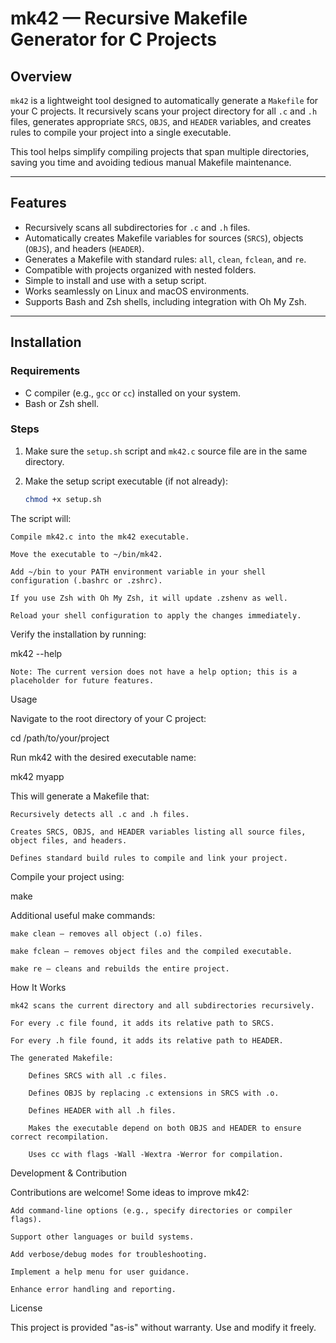 # mk42 — Recursive Makefile Generator for C Projects

## Overview

`mk42` is a lightweight tool designed to automatically generate a `Makefile` for your C projects. It recursively scans your project directory for all `.c` and `.h` files, generates appropriate `SRCS`, `OBJS`, and `HEADER` variables, and creates rules to compile your project into a single executable.

This tool helps simplify compiling projects that span multiple directories, saving you time and avoiding tedious manual Makefile maintenance.

---

## Features

- Recursively scans all subdirectories for `.c` and `.h` files.
- Automatically creates Makefile variables for sources (`SRCS`), objects (`OBJS`), and headers (`HEADER`).
- Generates a Makefile with standard rules: `all`, `clean`, `fclean`, and `re`.
- Compatible with projects organized with nested folders.
- Simple to install and use with a setup script.
- Works seamlessly on Linux and macOS environments.
- Supports Bash and Zsh shells, including integration with Oh My Zsh.

---

## Installation

### Requirements

- C compiler (e.g., `gcc` or `cc`) installed on your system.
- Bash or Zsh shell.

### Steps

1. Make sure the `setup.sh` script and `mk42.c` source file are in the same directory.

2. Make the setup script executable (if not already):

   ```sh
   chmod +x setup.sh
    ```
The script will:

    Compile mk42.c into the mk42 executable.

    Move the executable to ~/bin/mk42.

    Add ~/bin to your PATH environment variable in your shell configuration (.bashrc or .zshrc).

    If you use Zsh with Oh My Zsh, it will update .zshenv as well.

    Reload your shell configuration to apply the changes immediately.

Verify the installation by running:

mk42 --help

    Note: The current version does not have a help option; this is a placeholder for future features.

Usage

Navigate to the root directory of your C project:

cd /path/to/your/project

Run mk42 with the desired executable name:

mk42 myapp

This will generate a Makefile that:

    Recursively detects all .c and .h files.

    Creates SRCS, OBJS, and HEADER variables listing all source files, object files, and headers.

    Defines standard build rules to compile and link your project.

Compile your project using:

make

Additional useful make commands:

    make clean — removes all object (.o) files.

    make fclean — removes object files and the compiled executable.

    make re — cleans and rebuilds the entire project.

How It Works

    mk42 scans the current directory and all subdirectories recursively.

    For every .c file found, it adds its relative path to SRCS.

    For every .h file found, it adds its relative path to HEADER.

    The generated Makefile:

        Defines SRCS with all .c files.

        Defines OBJS by replacing .c extensions in SRCS with .o.

        Defines HEADER with all .h files.

        Makes the executable depend on both OBJS and HEADER to ensure correct recompilation.

        Uses cc with flags -Wall -Wextra -Werror for compilation.

Development & Contribution

Contributions are welcome! Some ideas to improve mk42:

    Add command-line options (e.g., specify directories or compiler flags).

    Support other languages or build systems.

    Add verbose/debug modes for troubleshooting.

    Implement a help menu for user guidance.

    Enhance error handling and reporting.

License

This project is provided "as-is" without warranty. Use and modify it freely.
